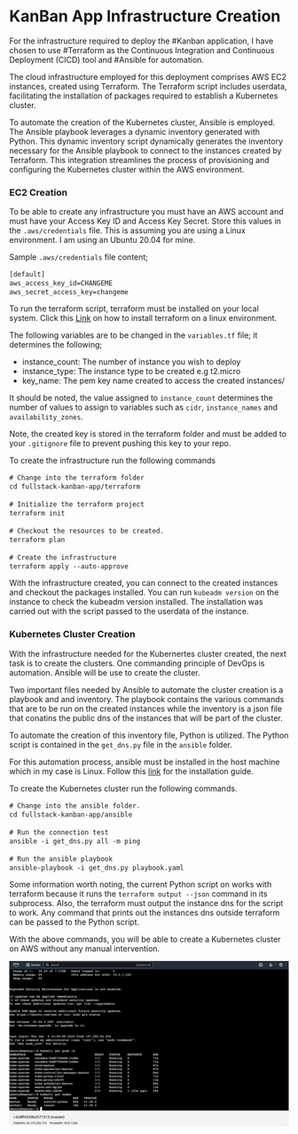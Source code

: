 # KanBan App Infrastructure Creation

For the infrastructure required to deploy the #Kanban application, I have chosen to use #Terraform as the Continuous Integration and Continuous Deployment (CICD) tool and #Ansible for automation.

The cloud infrastructure employed for this deployment comprises AWS EC2 instances, created using Terraform. The Terraform script includes userdata, facilitating the installation of packages required to establish a Kubernetes cluster.

To automate the creation of the Kubernetes cluster, Ansible is employed. The Ansible playbook leverages a dynamic inventory generated with Python. This dynamic inventory script dynamically generates the inventory necessary for the Ansible playbook to connect to the instances created by Terraform. This integration streamlines the process of provisioning and configuring the Kubernetes cluster within the AWS environment.

###  EC2 Creation
To be able to create any infrastructure you must have an AWS account and must have your Access Key ID and Access Key Secret. Store this values in the `.aws/credentials` file. This is assuming you are using a Linux environment. I am using an Ubuntu 20.04 for mine.


Sample `.aws/credentials` file content;
```
[default]
aws_access_key_id=CHANGEME
aws_secret_access_key=changeme
```
To run the terraform script, terraform must be installed on your local system. Click this [Link](https://developer.hashicorp.com/terraform/tutorials/aws-get-started/install-cli) on how to install terraform on a linux environment.

The following variables are to be changed in the `variables.tf` file; it determines the following;

- instance_count: The number of instance you wish to deploy
- instance_type: The instance type to be created e.g t2.micro
- key_name: The pem key name created to access the created instances/

It should be noted, the value assigned to `instance_count` determines the number of values to assign to variables such as `cidr`, `instance_names` and `availability_zones`.

 Note, the created key is stored in the terraform folder and must be added to your `.gitignore` file to prevent pushing this key to your repo. 

To create the infrastructure run the following commands
```
# Change into the terraform folder
cd fullstack-kanban-app/terraform

# Initialize the terraform project
terraform init

# Checkout the resources to be created.
terraform plan

# Create the infrastructure
terraform apply --auto-approve 
```

With the infrastructure created, you can connect to the created instances and checkout the packages installed. You can run `kubeadm version` on the instance to check the kubeadm version installed. The installation was carried out with the script passed to the userdata of the instance.

### Kubernetes Cluster Creation
With the infrastructure needed for the Kubernertes cluster created, the next task is to create the clusters. One commanding principle of DevOps is automation. Ansible will be use to create the cluster.

Two important files needed by Ansible to automate the cluster creation is a playbook and and inventory. The playbook contains the various commands that are to be run on the created instances while the inventory is a json file that conatins the public dns of the instances that will be part of the cluster.

To automate the creation of this inventory file, Python is utilized. The Python script is contained in the `get_dns.py` file in the `ansible` folder.

For this automation process, ansible must be installed in the host machine which in my case is Linux. Follow this [link](https://docs.ansible.com/ansible/latest/installation_guide/intro_installation.html) for the installation guide.

To create the Kubernetes cluster run the following commands.

```
# Change into the ansible folder.
cd fullstack-kanban-app/ansible

# Run the connection test
ansible -i get_dns.py all -m ping

# Run the ansible playbook
ansible-playbook -i get_dns.py playbook.yaml 
```

Some information worth noting, the current Python script on works with terraform because it runs the `terraform output --json` command in its subprocess. Also, the terraform must output the instance dns for the script to work. Any command that prints out the instances dns outside terraform can be passed to the Python script.

With the above commands, you will be able to create a Kubernetes cluster on AWS without any manual intervention.

![image](kanban.png)


